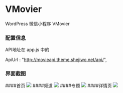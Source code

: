 # VMovier
WordPress 微信小程序  VMovier

### 配置信息


API地址在 app.js 中的 


ApiUrl    : "http://movieapi.theme.shejiwo.net/api/",









### 界面截图

####首页
<img src="http://theme.shejiwo.net/movie/wp-content/uploads/2017/01/IMG_2942.jpg">
####频道
<img src="http://theme.shejiwo.net/movie/wp-content/uploads/2017/01/IMG_2936.jpg">
####专题
<img src="http://theme.shejiwo.net/movie/wp-content/uploads/2017/01/IMG_2937.jpg">
####详情页
<img src="http://theme.shejiwo.net/movie/wp-content/uploads/2017/01/IMG_2939.jpg">


